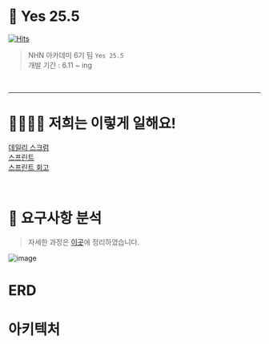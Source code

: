# 📗 Yes 25.5

[![Hits](https://hits.seeyoufarm.com/api/count/incr/badge.svg?url=https%3A%2F%2Fgithub.com%2Fnhnacademy-be6-yes-25-5&count_bg=%236A97F3&title_bg=%23555555&icon=&icon_color=%23E7E7E7&title=hits&edge_flat=false)](https://hits.seeyoufarm.com)

> NHN 아카데미 6기 팀 `Yes 25.5` <br/>
> 개발 기간 : 6.11 ~ ing

<br/>

---
# 👨‍👨‍👧‍👦 저희는 이렇게 일해요!

[데일리 스크럼](https://github.com/nhnacademy-be6-yes-25-5/scrum/discussions/categories/daily-scrum) <br/>
[스프린트](https://github.com/nhnacademy-be6-yes-25-5/scrum/milestones) <br/>
[스프린트 회고](https://github.com/nhnacademy-be6-yes-25-5/scrum/issues) <br/>

<br/>


# 📌 요구사항 분석

> 자세한 과정은 [이곳](https://github.com/nhnacademy-be6-yes-25-5/.github/discussions/1)에 정리하였습니다.

![image](https://github.com/nhnacademy-be6-yes-25-5/.github/assets/105257665/c95c8d81-483f-460e-aebe-55a2fbe6c44c)



# ERD


# 아키텍처
